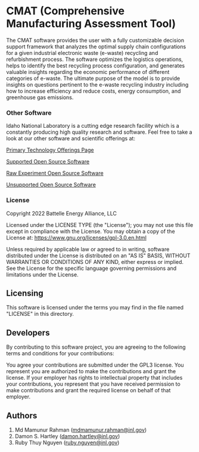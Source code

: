 # CMAT (Comprehensive Manufacturing Assessment Tool)
The CMAT software provides the user with a fully customizable decision support framework that analyzes the optimal supply chain configurations for a given industrial electronic waste (e-waste) recycling and refurbishment process. The software optimizes the logistics operations, helps to identify the best recycling process configuration, and generates valuable insights regarding the economic performance of different categories of e-waste. The ultimate purpose of the model is to provide insights on questions pertinent to the e-waste recycling industry including how to increase efficiency and reduce costs, energy consumption, and greenhouse gas emissions.

### Other Software
Idaho National Laboratory is a cutting edge research facility which is a constantly producing high quality research and software. Feel free to take a look at our other software and scientific offerings at:

[Primary Technology Offerings Page](https://www.inl.gov/inl-initiatives/technology-deployment)

[Supported Open Source Software](https://github.com/idaholab)

[Raw Experiment Open Source Software](https://github.com/IdahoLabResearch)

[Unsupported Open Source Software](https://github.com/IdahoLabCuttingBoard)

### License

Copyright 2022 Battelle Energy Alliance, LLC

Licensed under the LICENSE TYPE (the "License");
you may not use this file except in compliance with the License.
You may obtain a copy of the License at: https://www.gnu.org/licenses/gpl-3.0.en.html

Unless required by applicable law or agreed to in writing, software
distributed under the License is distributed on an "AS IS" BASIS,
WITHOUT WARRANTIES OR CONDITIONS OF ANY KIND, either express or implied.
See the License for the specific language governing permissions and
limitations under the License.



Licensing
-----
This software is licensed under the terms you may find in the file named "LICENSE" in this directory.


Developers
-----
By contributing to this software project, you are agreeing to the following terms and conditions for your contributions:

You agree your contributions are submitted under the GPL3 license. You represent you are authorized to make the contributions and grant the license. If your employer has rights to intellectual property that includes your contributions, you represent that you have received permission to make contributions and grant the required license on behalf of that employer.

Authors
-----
01. Md Mamunur Rahman (mdmamunur.rahman@inl.gov)
02. Damon S. Hartley (damon.hartley@inl.gov)
03. Ruby Thuy Nguyen (ruby.nguyen@inl.gov)
